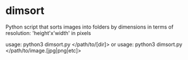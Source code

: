 # dimsort

Python script that sorts images into folders by dimensions
in terms of resolution: 'height'x'width' in pixels

usage: python3 dimsort.py </path/to/[dir]> or 
usage: python3 dimsort.py </path/to/image.[jpg|png|etc]>
